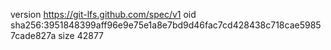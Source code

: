 version https://git-lfs.github.com/spec/v1
oid sha256:3951848399aff96e9e75e1a8e7bd9d46fac7cd428438c718cae59857cade827a
size 42877
